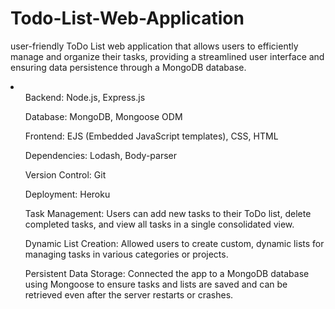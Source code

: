 # Todo-List-Web-Application
<p>user-friendly ToDo List web application that allows users to efficiently manage and organize their tasks, providing a streamlined user interface and ensuring data persistence through a MongoDB database.</p>

<li>
  <ul>Backend: Node.js, Express.js</ul>
  <ul>Database: MongoDB, Mongoose ODM</ul>
  <ul>Frontend: EJS (Embedded JavaScript templates), CSS, HTML</ul>
  <ul>Dependencies: Lodash, Body-parser</ul>
  <ul>Version Control: Git </ul>
  <ul>Deployment: Heroku </ul>
  <ul>Task Management: Users can add new tasks to their ToDo list, delete completed tasks, and view all tasks in a single consolidated view. </ul>
  <ul>Dynamic List Creation: Allowed users to create custom, dynamic lists for managing tasks in various categories or projects.</ul>
  <ul>Persistent Data Storage: Connected the app to a MongoDB database using Mongoose to ensure tasks and lists are saved and can be retrieved even after the server restarts or crashes.</ul>
</li>
